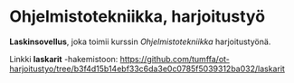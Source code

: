 # Ohjelmistotekniikka, harjoitustyö

**Laskinsovellus**, joka toimii kurssin *Ohjelmistotekniikka* harjoitustyönä.

Linkki **laskarit** -hakemistoon:
https://github.com/tumffa/ot-harjoitustyo/tree/b3f4d15b14ebf33c6da3e0c0785f5039312ba032/laskarit
